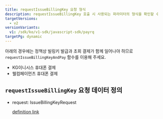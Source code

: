 ```yaml
---
title: requestIssueBillingKey 요청 형식
description: requestIssueBillingKey 호출 시 사용되는 파라미터의 형식을 확인할 수 있습니다.
targetVersions:
  - v2
versionVariants:
  v1: /sdk/ko/v1-sdk/javascript-sdk/payrq
targetPg: dynamic
---
```


<div class="hint" data-style="info">

아래의 경우에는 정책상 빌링키 발급과 초회 결제가 함께 일어나야 하므로 `requestIssueBillingKeyAndPay` 함수를 이용해 주세요.

- KG이니시스 휴대폰 결제
- 웰컴페이먼츠 휴대폰 결제

</div>

## `requestIssueBillingKey` 요청 데이터 정의

- request: IssueBillingKeyRequest

  [definition link](https://developers.portone.io/schema/browser-sdk.yml#/resources/request/IssueBillingKeyRequest)
